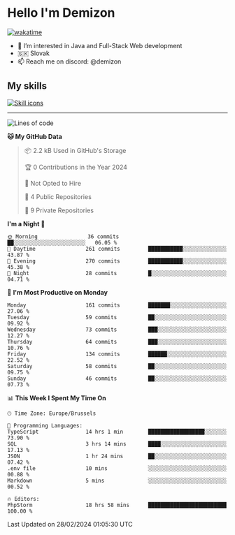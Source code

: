 # Hello I'm Demizon
[![wakatime](https://wakatime.com/badge/user/6ad1949f-d6d7-44f9-9eee-c35e54cc499b.svg)](https://wakatime.com/@6ad1949f-d6d7-44f9-9eee-c35e54cc499b)
- 👀 I’m interested in Java and Full-Stack Web development
- 🇸🇰 Slovak
- 📫 Reach me on discord: @demizon

## My skills
[![Skill icons](https://skillicons.dev/icons?i=java,js,ts,html,css,react,nextjs,tailwind,supabase,py,git,docker,linux,mysql,postgres,mongo&theme=dark)](https://github.com/Demizon3433)

---

<!--START_SECTION:waka-->
![Lines of code](https://img.shields.io/badge/From%20Hello%20World%20I%27ve%20Written-163.9%20thousand%20lines%20of%20code-blue)

**🐱 My GitHub Data** 

> 📦 2.2 kB Used in GitHub's Storage 
 > 
> 🏆 0 Contributions in the Year 2024
 > 
> 🚫 Not Opted to Hire
 > 
> 📜 4 Public Repositories 
 > 
> 🔑 9 Private Repositories 
 > 
**I'm a Night 🦉** 

```text
🌞 Morning                36 commits          ██░░░░░░░░░░░░░░░░░░░░░░░   06.05 % 
🌆 Daytime                261 commits         ███████████░░░░░░░░░░░░░░   43.87 % 
🌃 Evening                270 commits         ███████████░░░░░░░░░░░░░░   45.38 % 
🌙 Night                  28 commits          █░░░░░░░░░░░░░░░░░░░░░░░░   04.71 % 
```
📅 **I'm Most Productive on Monday** 

```text
Monday                   161 commits         ███████░░░░░░░░░░░░░░░░░░   27.06 % 
Tuesday                  59 commits          ██░░░░░░░░░░░░░░░░░░░░░░░   09.92 % 
Wednesday                73 commits          ███░░░░░░░░░░░░░░░░░░░░░░   12.27 % 
Thursday                 64 commits          ███░░░░░░░░░░░░░░░░░░░░░░   10.76 % 
Friday                   134 commits         ██████░░░░░░░░░░░░░░░░░░░   22.52 % 
Saturday                 58 commits          ██░░░░░░░░░░░░░░░░░░░░░░░   09.75 % 
Sunday                   46 commits          ██░░░░░░░░░░░░░░░░░░░░░░░   07.73 % 
```


📊 **This Week I Spent My Time On** 

```text
🕑︎ Time Zone: Europe/Brussels

💬 Programming Languages: 
TypeScript               14 hrs 1 min        ██████████████████░░░░░░░   73.90 % 
SQL                      3 hrs 14 mins       ████░░░░░░░░░░░░░░░░░░░░░   17.13 % 
JSON                     1 hr 24 mins        ██░░░░░░░░░░░░░░░░░░░░░░░   07.42 % 
.env file                10 mins             ░░░░░░░░░░░░░░░░░░░░░░░░░   00.88 % 
Markdown                 5 mins              ░░░░░░░░░░░░░░░░░░░░░░░░░   00.52 % 

🔥 Editors: 
PhpStorm                 18 hrs 58 mins      █████████████████████████   100.00 % 
```


 Last Updated on 28/02/2024 01:05:30 UTC
<!--END_SECTION:waka-->
